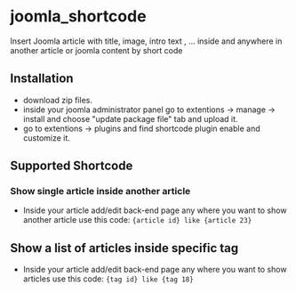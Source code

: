 # joomla_shortcode
Insert Joomla article with title, image, intro text , ... inside and anywhere in another article or joomla content by short code

## Installation
- download zip files.
- inside your joomla administrator panel go to extentions -> manage -> install and choose "update package file" tab and upload it.
- go to extentions -> plugins and find shortcode plugin enable and customize it.

## Supported Shortcode

### Show single article inside another article

- Inside your article add/edit back-end page any where you want to show another article use this code:
  ``{article id} like {article 23}``
  
## Show a list of articles inside specific tag

- Inside your article add/edit back-end page any where you want to show articles use this code:
  ``{tag id} like {tag 18}``
  
